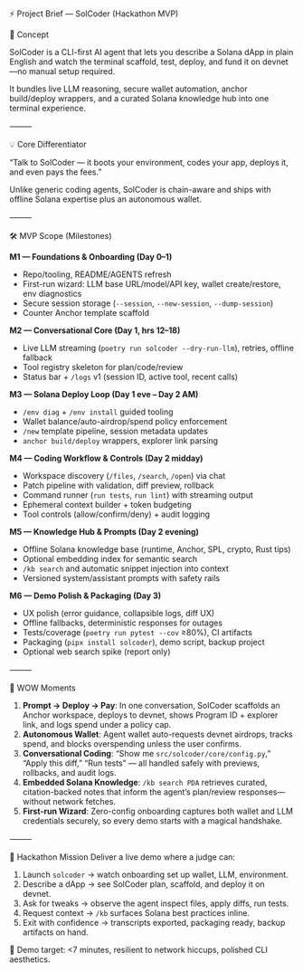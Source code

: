 ⚡ Project Brief — SolCoder (Hackathon MVP)

🧠 Concept

SolCoder is a CLI-first AI agent that lets you describe a Solana dApp in plain English and watch the terminal scaffold, test, deploy, and fund it on devnet—no manual setup required.

It bundles live LLM reasoning, secure wallet automation, anchor build/deploy wrappers, and a curated Solana knowledge hub into one terminal experience.

⸻

💡 Core Differentiator

“Talk to SolCoder — it boots your environment, codes your app, deploys it, and even pays the fees.”

Unlike generic coding agents, SolCoder is chain-aware and ships with offline Solana expertise plus an autonomous wallet.

⸻

🛠️ MVP Scope (Milestones)

**M1 — Foundations & Onboarding (Day 0–1)**
- Repo/tooling, README/AGENTS refresh
- First-run wizard: LLM base URL/model/API key, wallet create/restore, env diagnostics
- Secure session storage (`--session`, `--new-session`, `--dump-session`)
- Counter Anchor template scaffold

**M2 — Conversational Core (Day 1, hrs 12–18)**
- Live LLM streaming (`poetry run solcoder --dry-run-llm`), retries, offline fallback
- Tool registry skeleton for plan/code/review
- Status bar + `/logs` v1 (session ID, active tool, recent calls)

**M3 — Solana Deploy Loop (Day 1 eve – Day 2 AM)**
- `/env diag` + `/env install` guided tooling
- Wallet balance/auto-airdrop/spend policy enforcement
- `/new` template pipeline, session metadata updates
- `anchor build/deploy` wrappers, explorer link parsing

**M4 — Coding Workflow & Controls (Day 2 midday)**
- Workspace discovery (`/files`, `/search`, `/open`) via chat
- Patch pipeline with validation, diff preview, rollback
- Command runner (`run tests`, `run lint`) with streaming output
- Ephemeral context builder + token budgeting
- Tool controls (allow/confirm/deny) + audit logging

**M5 — Knowledge Hub & Prompts (Day 2 evening)**
- Offline Solana knowledge base (runtime, Anchor, SPL, crypto, Rust tips)
- Optional embedding index for semantic search
- `/kb search` and automatic snippet injection into context
- Versioned system/assistant prompts with safety rails

**M6 — Demo Polish & Packaging (Day 3)**
- UX polish (error guidance, collapsible logs, diff UX)
- Offline fallbacks, deterministic responses for outages
- Tests/coverage (`poetry run pytest --cov` ≥80%), CI artifacts
- Packaging (`pipx install solcoder`), demo script, backup project
- Optional web search spike (report only)

⸻

🌟 WOW Moments
1. **Prompt → Deploy → Pay**: In one conversation, SolCoder scaffolds an Anchor workspace, deploys to devnet, shows Program ID + explorer link, and logs spend under a policy cap.
2. **Autonomous Wallet**: Agent wallet auto-requests devnet airdrops, tracks spend, and blocks overspending unless the user confirms.
3. **Conversational Coding**: “Show me `src/solcoder/core/config.py`,” “Apply this diff,” “Run tests” — all handled safely with previews, rollbacks, and audit logs.
4. **Embedded Solana Knowledge**: `/kb search PDA` retrieves curated, citation-backed notes that inform the agent’s plan/review responses—without network fetches.
5. **First-run Wizard**: Zero-config onboarding captures both wallet and LLM credentials securely, so every demo starts with a magical handshake.

⸻

🚀 Hackathon Mission
Deliver a live demo where a judge can:
1. Launch `solcoder` → watch onboarding set up wallet, LLM, environment.
2. Describe a dApp → see SolCoder plan, scaffold, and deploy it on devnet.
3. Ask for tweaks → observe the agent inspect files, apply diffs, run tests.
4. Request context → `/kb` surfaces Solana best practices inline.
5. Exit with confidence → transcripts exported, packaging ready, backup artifacts on hand.

🎯 Demo target: <7 minutes, resilient to network hiccups, polished CLI aesthetics.

